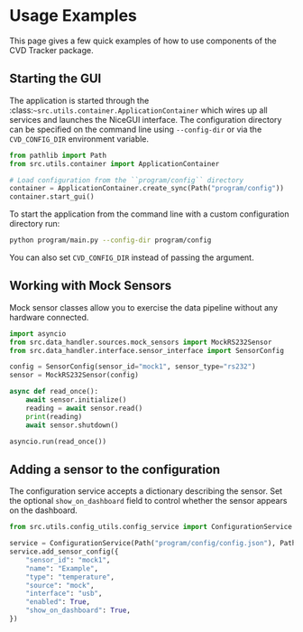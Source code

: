 # Usage Examples

This page gives a few quick examples of how to use components of the CVD Tracker package.

## Starting the GUI

The application is started through the :class:`~src.utils.container.ApplicationContainer` which wires
up all services and launches the NiceGUI interface.  The configuration directory can be specified on
the command line using ``--config-dir`` or via the ``CVD_CONFIG_DIR`` environment variable.

```python
from pathlib import Path
from src.utils.container import ApplicationContainer

# Load configuration from the ``program/config`` directory
container = ApplicationContainer.create_sync(Path("program/config"))
container.start_gui()
```

To start the application from the command line with a custom configuration
directory run:

```bash
python program/main.py --config-dir program/config
```

You can also set ``CVD_CONFIG_DIR`` instead of passing the argument.

## Working with Mock Sensors

Mock sensor classes allow you to exercise the data pipeline without any hardware connected.

```python
import asyncio
from src.data_handler.sources.mock_sensors import MockRS232Sensor
from src.data_handler.interface.sensor_interface import SensorConfig

config = SensorConfig(sensor_id="mock1", sensor_type="rs232")
sensor = MockRS232Sensor(config)

async def read_once():
    await sensor.initialize()
    reading = await sensor.read()
    print(reading)
    await sensor.shutdown()

asyncio.run(read_once())
```

## Adding a sensor to the configuration

The configuration service accepts a dictionary describing the sensor.  Set the
optional `show_on_dashboard` field to control whether the sensor appears on the
dashboard.

```python
from src.utils.config_utils.config_service import ConfigurationService

service = ConfigurationService(Path("program/config/config.json"), Path("program/config/default.json"))
service.add_sensor_config({
    "sensor_id": "mock1",
    "name": "Example",
    "type": "temperature",
    "source": "mock",
    "interface": "usb",
    "enabled": True,
    "show_on_dashboard": True,
})
```
